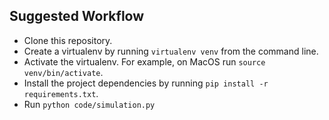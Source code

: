


## Suggested Workflow
- Clone this repository.
- Create a virtualenv by running `virtualenv venv` from the command line.
- Activate the virtualenv.  For example, on MacOS run `source venv/bin/activate`.
- Install the project dependencies by running `pip install -r requirements.txt`.
- Run `python code/simulation.py`
